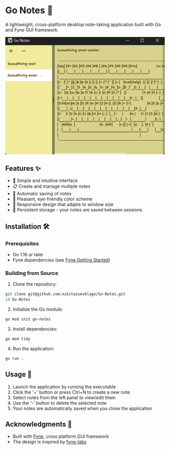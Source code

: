 # Go Notes 📝

A lightweight, cross-platform desktop note-taking application built with Go and Fyne GUI framework.

![Go Notes Screenshot](app.png)

## Features ✨

- 🚀 Simple and intuitive interface
- 📋 Create and manage multiple notes
- 💾 Automatic saving of notes
- 🎨 Pleasant, eye-friendly color scheme
- 📱 Responsive design that adapts to window size
- 🔄 Persistent storage - your notes are saved between sessions

## Installation 🛠️

### Prerequisites

- Go 1.16 or later
- Fyne dependencies (see [Fyne Getting Started](https://developer.fyne.io/started/))

### Building from Source

1. Clone the repository:
```bash
git clone git@github.com:nikitazuevblago/Go-Notes.git
cd Go-Notes
```

2. Initialize the Go module:
```bash
go mod init go-notes
```

3. Install dependencies:
```bash
go mod tidy
```

4. Run the application:
```bash
go run .
```

## Usage 📖

1. Launch the application by running the executable
2. Click the '+' button or press Ctrl+N to create a new note
3. Select notes from the left panel to view/edit them
4. Use the '-' button to delete the selected note
5. Your notes are automatically saved when you close the application

## Acknowledgments 🙏

- Built with [Fyne](https://fyne.io/), cross platform GUI framework
- The design is inspired by [fyne-labs](https://github.com/fynelabs/notes)
